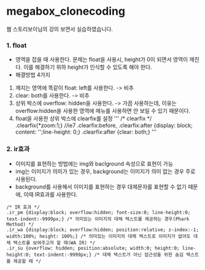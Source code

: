 # megabox_clonecoding
웹 스토리보이님의 강의 보면서 실습하였습니다.

### 1. float
- 영역을 잡을 때 사용한다. 문제는 float을 사용시, height가 0이 되면서 영역이 깨진다. 이를 해결하기 위하 height가 인식할 수 있도록 해야 한다. 
- 해결방법 4가지
1) 깨지는 영역에 똑같이 float: left를 사용한다. -> 비추 
2) clear: both를 사용한다. -> 비추
3) 상위 박스에 overflow: hidden을 사용한다. -> 가끔 사용하는데, 이유는 overflow:hidden을 사용한 영역에 메뉴를 사용하면 안 보일 수 있기 때문이다. 
4) float을 사용한 상위 박스에 clearfix를 설정
'''
/* clearfix */
.clearfix{*zoom:1;} //ie7 
.clearfix:before, .clearfix:after {display: block; content: '';line-height: 0;}
.clearfix:after {clear: both;}
'''

### 2. ir효과
- 이미지를 표현하는 방법에는 img와 baclground 속성으로 표현이 가능
- img는 이미지가 의미가 있는 경우, background는 이미지가 의미 없는 경우 주로 사용된다. 
- background를 사용해서 이미지를 표현하는 경우 대체문자를 표현할 수 없기 때문에, 이때 IR효과를 사용한다. 
```
/* IR 효과 */
.ir_pm {display:block; overflow:hidden; font-size:0; line-height:0; text-indent:-9999px;} /* 의미있는 이미지의 대체 텍스트를 제공하는 경우(Phark Method) */
.ir_wa {display:block; overflow:hidden; position:relative; z-index:-1; width:100%; height: 100%;} /* 의미있는 이미지의 대체 텍스트로 이미지가 없어도 대체 텍스트를 보여주고자 할 때(WA IR) */
.ir_su {overflow: hidden; position:absolute; width:0; height:0; line-height:0; text-indent:-9999px;} /* 대체 텍스트가 아닌 접근성을 위한 숨김 텍스트를 제공할 때 */
```


